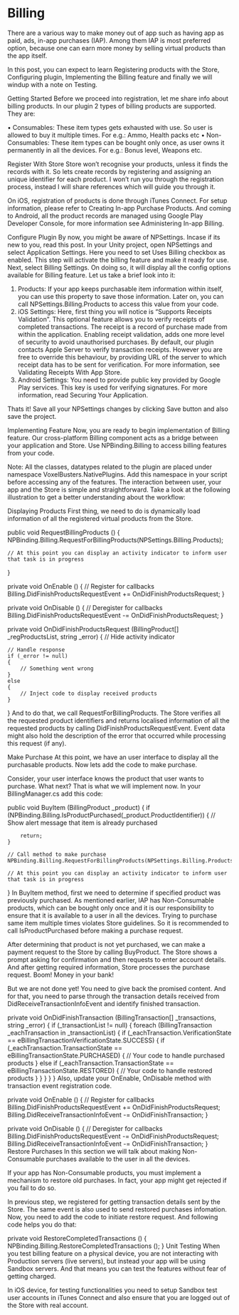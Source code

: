 # Billing

There are a various way to make money out of app such as having app as paid, ads, in-app purchases (IAP). Among them IAP is most preferred option, because one can earn more money by selling virtual products than the app itself.

In this post, you can expect to learn Registering products with the Store, Configuring plugin, Implementing the Billing feature and finally we will windup with a note on Testing.

Getting Started
Before we proceed into registration, let me share info about billing products. In our plugin 2 types of billing products are supported. They are:

• Consumables: These item types gets exhausted with use. So user is allowed to buy it multiple times. For e.g.: Ammo, Health packs etc
• Non-Consumables: These item types can be bought only once, as user owns it permanently in all the devices. For e.g.: Bonus level, Weapons etc.

Register With Store
Store won’t recognise your products, unless it finds the records with it. So lets create records by registering and assigning an unique identifier for each product. I won’t run you through the registration process, instead I will share references which will guide you through it.

On iOS, registration of products is done through iTunes Connect. For setup information, please refer to Creating In-app Purchase Products. And coming to Android, all the product records are managed using Google Play Developer Console, for more information see Administering In-app Billing.

Configure Plugin
By now, you might be aware of NPSettings. Incase if its new to you, read this post. 
In your Unity project, open NPSettings and select Application Settings. Here you need to set Uses Billing checkbox as enabled. This step will activate the billing feature and make it ready for use. Next, select Billing Settings. On doing so, it will display all the config options available for Billing feature. Let us take a brief look into it:



1. Products: If your app keeps purchasable item information within itself, you can use this property to save those information. Later on, you can call NPSettings.Billing.Products to access this value from your code.
2. iOS Settings: Here, first thing you will notice is “Supports Receipts Validation”. This optional feature allows you to verify receipts of completed transactions. The receipt is a record of purchase made from within the application. Enabling receipt validation, adds one more level of security to avoid unauthorised purchases. By default, our plugin contacts Apple Server to verify transaction receipts. However you are free to override this behaviour, by providing URL of the server to which receipt data has to be sent for verification. For more information, see Validating Receipts With App Store.
3. Android Settings: You need to provide public key provided by Google Play services. This key is used for verifying signatures. For more information, read Securing Your Application.

Thats it! Save all your NPSettings changes by clicking Save button and also save the project.

Implementing Feature
Now, you are ready to begin implementation of Billing feature. Our cross-platform Billing component acts as a bridge between your application and Store. Use NPBinding.Billing to access billing features from your code.

Note: All the classes, datatypes related to the plugin are placed under namespace VoxelBusters.NativePlugins. Add this namespace in your script before accessing any of the features.
The interaction between user, your app and the Store is simple and straightforward. Take a look at the following illustration to get a better understanding about the workflow:



Displaying Products
First thing, we need to do is dynamically load information of all the registered virtual products from the Store.

public void RequestBillingProducts ()
{
	NPBinding.Billing.RequestForBillingProducts(NPSettings.Billing.Products);

	// At this point you can display an activity indicator to inform user that task is in progress
}

private void OnEnable ()
{
	// Register for callbacks
	Billing.DidFinishProductsRequestEvent		+= OnDidFinishProductsRequest;
}

private void OnDisable ()
{
	// Deregister for callbacks
	Billing.DidFinishProductsRequestEvent		-= OnDidFinishProductsRequest;
}

private void OnDidFinishProductsRequest (BillingProduct[] _regProductsList, string _error)
{
	// Hide activity indicator

	// Handle response
	if (_error != null)
	{		
		// Something went wrong
	}
	else 
	{	
		// Inject code to display received products
	}
}
And to do that, we call RequestForBillingProducts. The Store verifies all the requested product identifiers and returns localised information of all the requested products by calling DidFinishProductsRequestEvent. Event data might also hold the description of the error that occurred while processing this request (if any).

Make Purchase
At this point, we have an user interface to display all the purchasable products. Now lets add the code to make purchase. 

Consider, your user interface knows the product that user wants to purchase. What next? That is what we will implement now. In your BillingManager.cs add this code:

public void BuyItem (BillingProduct _product)
{
	if (NPBinding.Billing.IsProductPurchased(_product.ProductIdentifier))
	{
		// Show alert message that item is already purchased

		return;
	}

	// Call method to make purchase
	NPBinding.Billing.RequestForBillingProducts(NPSettings.Billing.Products);

	// At this point you can display an activity indicator to inform user that task is in progress
}
In BuyItem method, first we need to determine if specified product was previously purchased. As mentioned earlier, IAP has Non-Consumable products, which can be bought only once and it is our responsibility to ensure that it is available to a user in all the devices. Trying to purchase same item multiple times violates Store guidelines. So it is recommended to call IsProductPurchased before making a purchase request. 

After determining that product is not yet purchased, we can make a payment request to the Store by calling BuyProduct. The Store shows a prompt asking for confirmation and then requests to enter account details. And after getting required information, Store processes the purchase request. Boom! Money in your bank! 

But we are not done yet! You need to give back the promised content. And for that, you need to parse through the transaction details received from DidReceiveTransactionInfoEvent and identify finished transaction. 

private void OnDidFinishTransaction (BillingTransaction[] _transactions, string _error)
{
	if (_transactionList != null)
	{
		foreach (BillingTransaction _eachTransaction in _transactionList)
		{
			if (_eachTransaction.VerificationState == eBillingTransactionVerificationState.SUCCESS)
			{
				if (_eachTransaction.TransactionState == eBillingTransactionState.PURCHASED)
				{
					// Your code to handle purchased products
				}
				else if (_eachTransaction.TransactionState == eBillingTransactionState.RESTORED)
				{
					// Your code to handle restored products
				}
			}
		}
	}
}
Also, update your OnEnable, OnDisable method with transaction event registration code.

private void OnEnable ()
{
	// Register for callbacks
	Billing.DidFinishProductsRequestEvent	+= OnDidFinishProductsRequest;
	Billing.DidReceiveTransactionInfoEvent	-= OnDidFinishTransaction;
}

private void OnDisable ()
{
	// Deregister for callbacks
	Billing.DidFinishProductsRequestEvent	-= OnDidFinishProductsRequest;
	Billing.DidReceiveTransactionInfoEvent	-= OnDidFinishTransaction;
}
Restore Purchases
In this section we will talk about making Non-Consumable purchases available to the user in all the devices. 

If your app has Non-Consumable products, you must implement a mechanism to restore old purchases. In fact, your app might get rejected if you fail to do so.

In previous step, we registered for getting transaction details sent by the Store. The same event is also used to send restored purchases infomation. Now, you need to add the code to initiate restore request. And following code helps you do that:

private void RestoreCompletedTransactions ()
{
	NPBinding.Billing.RestoreCompletedTransactions ();
}
Unit Testing
When you test billing feature on a physical device, you are not interacting with Production servers (live servers), but instead your app will be using Sandbox servers. And that means you can test the features without fear of getting charged. 

In iOS device, for testing functionalities you need to setup Sandbox test user accounts in iTunes Connect and also ensure that you are logged out of the Store with real account.